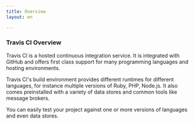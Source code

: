 ```yaml
---
title: Overview
layout: en

---
```


### Travis CI Overview

Travis CI is a hosted continuous integration service. It is integrated with
GitHub and offers first class support for many programming languages and
hosting environments.

Travis CI's build environment provides different runtimes for different
languages, for instance multiple versions of Ruby, PHP, Node.js. It also comes
preinstalled with a variety of data stores and common tools like message
brokers.

You can easily test your project against one or more versions of languages and
even data stores.

